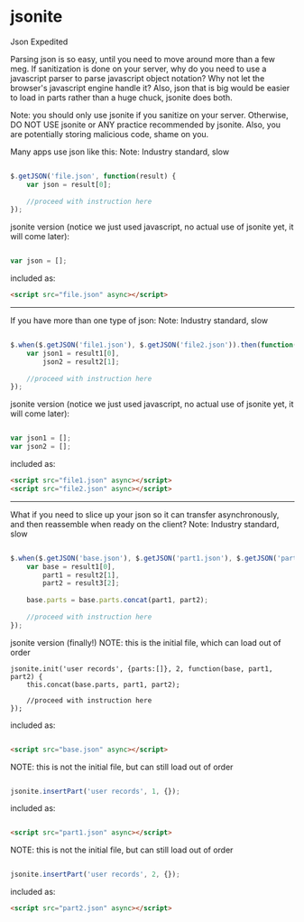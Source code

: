 # jsonite
Json Expedited

Parsing json is so easy, until you need to move around more than a few meg.  If sanitization is done on your server, why
do you need to use a javascript parser to parse javascript object notation?  Why not let the browser's javascript engine
handle it?  Also, json that is big would be easier to load in parts rather than a huge chuck, jsonite does both.

Note: you should only use jsonite if you sanitize on your server.  Otherwise, DO NOT USE jsonite or ANY practice
recommended by jsonite.  Also, you are potentially storing malicious code, shame on you.

Many apps use json like this:
Note: Industry standard, slow
```javascript

$.getJSON('file.json', function(result) {
	var json = result[0];
	
	//proceed with instruction here
});
```

jsonite version (notice we just used javascript, no actual use of jsonite yet, it will come later):
```javascript

var json = [];
```
included as:
```html
<script src="file.json" async></script>
```
---


If you have more than one type of json:
Note: Industry standard, slow
```javascript

$.when($.getJSON('file1.json'), $.getJSON('file2.json')).then(function(result1, result2) {
	var json1 = result1[0],
		json2 = result2[1];
	
	//proceed with instruction here
});
```

jsonite version (notice we just used javascript, no actual use of jsonite yet, it will come later):

```javascript

var json1 = [];
var json2 = [];
```
included as:
```html
<script src="file1.json" async></script>
<script src="file2.json" async></script>
```
---


What if you need to slice up your json so it can transfer asynchronously, and then reassemble when ready on the client?
Note: Industry standard, slow
```javascript

$.when($.getJSON('base.json'), $.getJSON('part1.json'), $.getJSON('part2.json')).then(function(result1, result2, result3) {
	var base = result1[0],
		part1 = result2[1],
		part2 = result3[2];
		
	base.parts = base.parts.concat(part1, part2);
	
	//proceed with instruction here
});
```

jsonite version (finally!)
NOTE: this is the initial file, which can load out of order
```
jsonite.init('user records', {parts:[]}, 2, function(base, part1, part2) {
	this.concat(base.parts, part1, part2);
	
	//proceed with instruction here
});
```
included as:
```html

<script src="base.json" async></script>
```

NOTE: this is not the initial file, but can still load out of order
```javascript

jsonite.insertPart('user records', 1, {});
```
included as:
```html

<script src="part1.json" async></script>
```

NOTE: this is not the initial file, but can still load out of order
```javascript

jsonite.insertPart('user records', 2, {});
```
included as:
```html
<script src="part2.json" async></script>
```